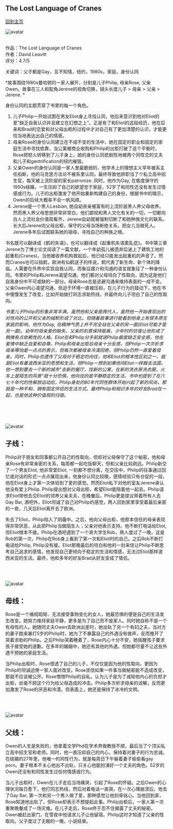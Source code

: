 ## The Lost Language of Cranes
[回到主页](https://boheme130.github.io/Fiction.git.io/)

![avatar](https://cdn.shopify.com/s/files/1/0257/3165/products/7925217_1000x.jpg?v=1508192505)
<br>
<br>

作品：The Lost Language of Cranes <br>
作者：David Leavitt <br>
评分：4.7/5 <br>

关键词：父子都是Gay，互不知情，纽约，1980s，家庭，身份认同

*故事围绕1980s曼哈顿的一家人展开，分别是儿子Philip, 母亲Rose, 父亲Owen。故事在三人和配角Jerene的视角切换，镜头长度儿子 > 母亲 > 父亲 > Jerene. *

身份认同的主题贯穿了书里的每一个角色。<br>
1. 儿子Philip一开始试图在男友Eliot身上寻找认同，他后来意识到他对Eliot的爱”缺乏自我认识并且建立在幻想之上”。正是有了和Eliot的这段经历，他在后来和Brad的恋爱和对父母出柜的过程中才对自己有了更加清楚的认识，才能更恰当地表达出自己的情感。<br>
2. 母亲Rose的身份认同建立在不成不变的生活中，她在固定的职业和固定的家庭生活中寻找依靠，当公寓被商业收购和Philip的出柜打破了这个平衡时，Rose把怒火转移到了儿子身上，她的身份认同悲剧性地被两个同性恋的丈夫和儿子和gentrification的纽约摧毁。<br>
3. 父亲Owen的身份认同是一家人里最脆弱的，他学术上的理想主义早年被系主任掐断，他的马克思方法论不被系里认同，最终导致他辞职当了个私立高中招生官，每天被上流阶层的家长patronize. 同时，他作为Gay, 在极度保守的1950s结婚，一生压抑了自己的欲望忠于家庭，52岁了和同性还没有发生过情感或行为。儿子的出柜激发了他开始重新构建自己的身份，根据书中的暗示，Owen的后续大概率不会一帆风顺。<br>
4. Jerene是一个黑人Lesbian, 她自幼丧亲被富有的上流阶层黑人养父母收养。然而黑人养父母思想非常非常白，他们鄙视和黑人文化有关的一切，一切都向白人上流社会价值观看齐，Jerene自幼就被强制切断了和她种族文化的联系。长大后Jerene向父母出柜，保守的父母当场断绝关系，把女儿当做死人。Jerene多年后试图联系她的祖母，寻找自己的种族之根。<br>

书名既可以翻译成《鹤的失语》，也可以翻译成《起重机失语紊乱症》。书中第三章Jerene为了博士论文阅读了一篇文献，一个年幼孤儿被遗弃后迷上了建筑工地的起重机(Cranes)，当他被收养机构救起后，他已经只能发出起重机的声音了。然而Cranes也可以指鹤，欧洲有仙鹤送子的传说，鹤代表了新生命、新个体的降临。人需要在外界中实现自我认同，而象征媒介和沟通的语言就象征了一种身份认同。书里的Philip和Jerene渴望沟通，他们都对父母坦白了性取向，因为这是他们自我身份中不可或缺的一部分。母亲Rose总是逃避沟通来维持表面的一成不变。父亲Owen内心渴望沟通，但迫于环境一直被压抑，在儿子行为的鼓动下，他在书中慢慢发生了改变，比如开始拨打同志求助热线，并最终向儿子坦白了自己的性取向。

*书里儿子Philip的形象非常丰满，虽然他和父亲是两代人，虽然他一开始表现出的对性向的公开和父亲的缄默形成了对比，但随着故事进行能看到他身上有很多原生家庭的影响，他作为Gay, 在精神气质上并不完全站在父亲的另一面(Eliot可能才是另一面)。幼年时母亲爱的缺失、父亲的刻意保持距离，少年时的彷徨让他形成了稍微有点依赖性的人格。Eliot在和Philip分手前就说Philip极度缺乏安全感，他在爱情中缺乏自爱和自尊。Philip和母亲出柜后母亲十分反感，但Philip一次次祈求母亲哪怕是一点点的表示，但每次都被母亲冷漠回绝，但Philip仍然一直爱着母亲。同时，Philip也遗传了父母对于稳定的向往，他和Eliot的根本性区别之一，就是Eliot有着波西米亚的思想和生活，但Philip一想到如果他向Eliot一样搬去法国，他一想到要去一个新的城市”去新的餐厅，找新的公寓，在新的洗衣房洗衣服，火车上是陌生的风景“就十分恐惧，他向往的是平静稳定的生活，书中也提到了在六七十年代的性解放运动后，Philip身处的80年代同性群体开始兴起了新的风尚，那就是一种平和、拥有固定伴侣的生活方式。最终Philip和相识多年的好友Brad在一起，也是他这种价值观的归宿。*

<br>
<br>
<br>


![avatar](https://cdn.shopify.com/s/files/1/0257/3165/products/9896353_788x.jpg?v=1510089525)

## 子线：
Philip对于朋友和同事都公开自己的性取向，但却对父母保守了这个秘密，他和母亲Rose有非常亲密的关系，每周都一起吃饭聊天，但和父亲比较疏远。Philip新交了一个男友Eliot, 他非常爱Eliot, 一刻都不想分离，在交往中，Philip的往事通过回忆或对话的形式一点点展现出来，他身份认同比较晚，感情经验只有仓促的一段，他在Eliot身上才第一次体验到了爱的感觉。然而Eliot私下对他的室友Jerene承认他没有爱上Philip. Philip提出想对父母出柜，希望Eliot能陪着他一起去。Philip请求Eliot带他去见Eliot的领养父亲夫夫，在晚餐后，Philip更是提议带着所有人去Gay Bar, 酒吧外，Eliot坦诚了自己对Philip的感觉，两人回到家里享受着最后亲密的一夜，几天后Eliot离开去了欧洲。

失去了Eliot，Philip陷入了阴霾中。之后，他向父母出柜，他原本信任的母亲表现得非常厌恶，从此把Philip当做陌生人；父亲对他表示支持。他不断打电话给Eliot, 但Eliot根本不接。Philip在酒吧遇到了一个哥大学生Rob，两人度过了一晚，这是Rob的第一次，Philip在Rob身上看到了第一次和Eliot时的自己。之后Rob不断打电话给Philip, Philip没有接。Eliot那晚最后的坦白和他的一封来信让Philip不断思考自己追求的感情，他发现自己更倾向于稳定的生活和情感，无法过Eliot那样波西米亚的生活。最终，他和多年的好友Brad从好友变成了情侣。

<br>
<br>

![avatar](https://lh3.googleusercontent.com/proxy/jyVLCmKvG7dpRV6jErdqcF-CgcXXEUGOMMQfvxxwJvBeG8EauTReXFhh69xolR-hTdMnVXx7ErP_CooHtdJIumWbz5btJeAtXFtYG8xMoclUuMjl-M3obzxzTSENC8D1hpiCUQ2GBaD3JZjR-g)

## 母线：
Rose是一个循规蹈矩、无法接受事物变化的女人，她最恐惧的便是自己的生活发生改变。她努力维持家庭平静，更多是为了自己而不是家人。同时她自称不是一个有母性的人。她随同丈夫Owen去欧洲出差时，她出轨了另一个有妇之夫，当对方的妻子跑来暴打5岁的Philip时，她为了不暴露自己的外遇没有做声，反而推开了哭着求助的Philip。之后Philip哭着睡着了，Rose内心十分不安，她摇醒孩子要求孩子接受她的道歉。在多年的婚姻中，她还有其他的外遇，但她都尽量不让这些外遇干预她的家庭生活。

当Philip出柜时，Rose恨透了自己的儿子，不仅仅是因为他的性取向，更因为Philip的坦诚迫使一家人面对改变。Rose坚信如果一件事当做秘密能不造成改变，那就不应该被公开。Rose憎恨Philip的自私，认为儿子是为了减轻他内心的负担才出柜，丝毫不顾这个行为给父母造成的冲击。Philip多次祈求母亲的谅解，反而更加激发了Rose的厌恶和冷漠。但表面上，她还是保持了冰冷的文明。

<br>
<br>

![avatar](https://4.bp.blogspot.com/-STHcFKdN83o/VGM5c4YZK2I/AAAAAAAAdC8/PSsiLfcXTKY/s1600/cranes%2B2.jpg)

## 父线：
Owen的人生是失败的，他拿着文学Phd在学术界做教授不顺，最后当了个顶尖私立高中招生官和老师。同时，他一直压抑自己的内心，保持着对妻子的行为忠诚。在结婚的27年里，他唯一的同性行为，就是每周日下午躲着妻子偷偷看gay porn。妻子根本不关心他出不出轨，只关心他能扮演好一个丈夫的角色。52岁的Owen还没有和同性发生过任何情感或行为。

当儿子出柜时，Owen在儿子走后当场痛哭，引起了Rose的怀疑。之后Owen的心理状况每日愈下，他打同志热线，然后对着电话一直哭。在一次心理崩溃后，他去了Gay Bar, 第一次和另一个男人做了爱，那种感觉让他刻骨铭心。当他回到家，Rose知道他出轨了，但Rose却表示不想提起此事。Philip出柜后，一家人第一次重聚晚餐成了一场灾难。在儿子走后，Rose终于忍不住揭露了丈夫的秘密。Owen被赶出家门，在雪夜中他请求儿子让他留宿。Philip这时才知道了父亲的性取向，父子度过了无眠的一晚，小说结束。